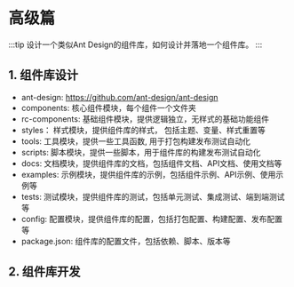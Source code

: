 # 高级篇

:::tip
设计一个类似Ant Design的组件库，如何设计并落地一个组件库。
:::

## 1. 组件库设计

- ant-design: <https://github.com/ant-design/ant-design>
- components: 核心组件模块，每个组件一个文件夹
- rc-components: 基础组件模块，提供逻辑独立，无样式的基础功能组件
- styles： 样式模块，提供组件库的样式， 包括主题、变量、样式重置等
- tools: 工具模块，提供一些工具函数, 用于打包构建发布测试自动化
- scripts: 脚本模块，提供一些脚本，用于组件库的构建发布测试自动化
- docs: 文档模块，提供组件库的文档，包括组件文档、API文档、使用文档等
- examples: 示例模块，提供组件库的示例，包括组件示例、API示例、使用示例等
- tests: 测试模块，提供组件库的测试，包括单元测试、集成测试、端到端测试等
- config: 配置模块，提供组件库的配置，包括打包配置、构建配置、发布配置等
- package.json: 组件库的配置文件，包括依赖、脚本、版本等

## 2. 组件库开发
